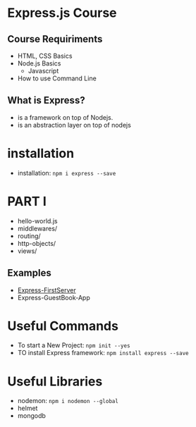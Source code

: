 # Express.js Course

## Course Requiriments
- HTML, CSS Basics
- Node.js Basics
  - Javascript
- How to use Command Line

## What is Express?
- is a framework on top of Nodejs.
- is an abstraction layer on top of nodejs

# installation
  - installation: `npm i express --save`

# PART I
- hello-world.js
- middlewares/
- routing/
- http-objects/
- views/

## Examples
- [Express-FirstServer](https://github.com/FaztTech/express-first-server)
- Express-GuestBook-App

# Useful Commands
- To start a New Project: `npm init --yes`
- TO install Express framework: `npm install express --save`

# Useful Libraries
- nodemon: `npm i nodemon --global`
- helmet
- mongodb
